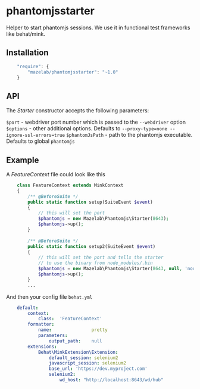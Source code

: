 phantomjsstarter
================

Helper to start phantomjs sessions. We use it in functional test frameworks like behat/mink.

Installation
------------
```javascript
    "require": {
        "mazelab/phantomjsstarter": "~1.0"
    }
```

API
---
The _Starter_ constructor accepts the following parameters:

`$port` - webdriver port number which is passed to the `--webdriver` option    
`$options` - other additional options. Defaults to `--proxy-type=none --ignore-ssl-errors=true`
`$phantomJsPath` - path to the phantomjs executable. Defaults to global `phantomjs`

Example
-------
A _FeatureContext_ file could look like this

```php
    class FeatureContext extends MinkContext
    {
        /** @BeforeSuite */
        public static function setup(SuiteEvent $event)
        {
            // this will set the port
            $phantomjs = new Mazelab\Phantomjs\Starter(8643);
            $phantomjs->up();
        }
        
        /** @BeforeSuite */
        public static function setup2(SuiteEvent $event)
        {
            // this will set the port and tells the starter
            // to use the binary from node_modules/.bin
            $phantomjs = new Mazelab\Phantomjs\Starter(8643, null, 'node_modules/.bin/phantomjs');
            $phantomjs->up();
        }
        ...
```
And then your config file `behat.yml`

```yaml
    default:
        context:
            class:  'FeatureContext'
        formatter:
            name:               pretty
            parameters:
                output_path:    null
        extensions:
            Behat\MinkExtension\Extension:
                default_session: selenium2
                javascript_session: selenium2
                base_url: 'https://dev.myproject.com'
                selenium2:
                    wd_host: "http://localhost:8643/wd/hub"
```
